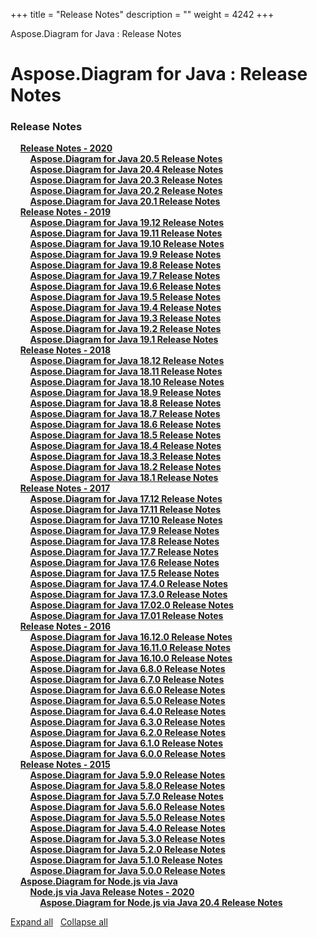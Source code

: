 +++
title = "Release Notes" 
description = "" 
weight = 4242 
+++

Aspose.Diagram for Java : Release Notes  

# Aspose.Diagram for Java : Release Notes


### Release Notes

&nbsp;&nbsp;&nbsp;&nbsp;[**Release Notes - 2020**](https://docs2.aspose.com/diagram/java/releasenotes/releasenotes-2020/)    
&nbsp;&nbsp;&nbsp;&nbsp;&nbsp;&nbsp;&nbsp;&nbsp;[**Aspose.Diagram for Java 20.5 Release Notes**](https://docs2.aspose.com/diagram/java/releasenotes/releasenotes-2020/aspose.diagram+for+java+20.5+release+notes)    
&nbsp;&nbsp;&nbsp;&nbsp;&nbsp;&nbsp;&nbsp;&nbsp;[**Aspose.Diagram for Java 20.4 Release Notes**](https://docs2.aspose.com/diagram/java/releasenotes/releasenotes-2020/aspose.diagram+for+java+20.4+release+notes)    
&nbsp;&nbsp;&nbsp;&nbsp;&nbsp;&nbsp;&nbsp;&nbsp;[**Aspose.Diagram for Java 20.3 Release Notes**](https://docs2.aspose.com/diagram/java/releasenotes/releasenotes-2020/aspose.diagram+for+java+20.3+release+notes)    
&nbsp;&nbsp;&nbsp;&nbsp;&nbsp;&nbsp;&nbsp;&nbsp;[**Aspose.Diagram for Java 20.2 Release Notes**](https://docs2.aspose.com/diagram/java/releasenotes/releasenotes-2020/aspose.diagram+for+java+20.2+release+notes)    
&nbsp;&nbsp;&nbsp;&nbsp;&nbsp;&nbsp;&nbsp;&nbsp;[**Aspose.Diagram for Java 20.1 Release Notes**](https://docs2.aspose.com/diagram/java/releasenotes/releasenotes-2020/aspose.diagram+for+java+20.1+release+notes)    
&nbsp;&nbsp;&nbsp;&nbsp;[**Release Notes - 2019**](https://docs2.aspose.com/diagram/java/releasenotes/releasenotes-2019/)    
&nbsp;&nbsp;&nbsp;&nbsp;&nbsp;&nbsp;&nbsp;&nbsp;[**Aspose.Diagram for Java 19.12 Release Notes**](https://docs2.aspose.com/diagram/java/releasenotes/releasenotes-2019/aspose.diagram+for+java+19.12+release+notes)    
&nbsp;&nbsp;&nbsp;&nbsp;&nbsp;&nbsp;&nbsp;&nbsp;[**Aspose.Diagram for Java 19.11 Release Notes**](https://docs2.aspose.com/diagram/java/releasenotes/releasenotes-2019/aspose.diagram+for+java+19.11+release+notes)    
&nbsp;&nbsp;&nbsp;&nbsp;&nbsp;&nbsp;&nbsp;&nbsp;[**Aspose.Diagram for Java 19.10 Release Notes**](https://docs2.aspose.com/diagram/java/releasenotes/releasenotes-2019/aspose.diagram+for+java+19.10+release+notes)    
&nbsp;&nbsp;&nbsp;&nbsp;&nbsp;&nbsp;&nbsp;&nbsp;[**Aspose.Diagram for Java 19.9 Release Notes**](https://docs2.aspose.com/diagram/java/releasenotes/releasenotes-2019/aspose.diagram+for+java+19.9+release+notes)    
&nbsp;&nbsp;&nbsp;&nbsp;&nbsp;&nbsp;&nbsp;&nbsp;[**Aspose.Diagram for Java 19.8 Release Notes**](https://docs2.aspose.com/diagram/java/releasenotes/releasenotes-2019/aspose.diagram+for+java+19.8+release+notes)    
&nbsp;&nbsp;&nbsp;&nbsp;&nbsp;&nbsp;&nbsp;&nbsp;[**Aspose.Diagram for Java 19.7 Release Notes**](https://docs2.aspose.com/diagram/java/releasenotes/releasenotes-2019/aspose.diagram+for+java+19.7+release+notes)    
&nbsp;&nbsp;&nbsp;&nbsp;&nbsp;&nbsp;&nbsp;&nbsp;[**Aspose.Diagram for Java 19.6 Release Notes**](https://docs2.aspose.com/diagram/java/releasenotes/releasenotes-2019/aspose.diagram+for+java+19.6+release+notes)    
&nbsp;&nbsp;&nbsp;&nbsp;&nbsp;&nbsp;&nbsp;&nbsp;[**Aspose.Diagram for Java 19.5 Release Notes**](https://docs2.aspose.com/diagram/java/releasenotes/releasenotes-2019/aspose.diagram+for+java+19.5+release+notes)    
&nbsp;&nbsp;&nbsp;&nbsp;&nbsp;&nbsp;&nbsp;&nbsp;[**Aspose.Diagram for Java 19.4 Release Notes**](https://docs2.aspose.com/diagram/java/releasenotes/releasenotes-2019/aspose.diagram+for+java+19.4+release+notes)    
&nbsp;&nbsp;&nbsp;&nbsp;&nbsp;&nbsp;&nbsp;&nbsp;[**Aspose.Diagram for Java 19.3 Release Notes**](https://docs2.aspose.com/diagram/java/releasenotes/releasenotes-2019/aspose.diagram+for+java+19.3+release+notes)    
&nbsp;&nbsp;&nbsp;&nbsp;&nbsp;&nbsp;&nbsp;&nbsp;[**Aspose.Diagram for Java 19.2 Release Notes**](https://docs2.aspose.com/diagram/java/releasenotes/releasenotes-2019/aspose.diagram+for+java+19.2+release+notes)    
&nbsp;&nbsp;&nbsp;&nbsp;&nbsp;&nbsp;&nbsp;&nbsp;[**Aspose.Diagram for Java 19.1 Release Notes**](https://docs2.aspose.com/diagram/java/releasenotes/releasenotes-2019/aspose.diagram+for+java+19.1+release+notes)    
&nbsp;&nbsp;&nbsp;&nbsp;[**Release Notes - 2018**](https://docs2.aspose.com/diagram/java/releasenotes/releasenotes-2018/)    
&nbsp;&nbsp;&nbsp;&nbsp;&nbsp;&nbsp;&nbsp;&nbsp;[**Aspose.Diagram for Java 18.12 Release Notes**](https://docs2.aspose.com/diagram/java/releasenotes/releasenotes-2018/aspose.diagram+for+java+18.12+release+notes)    
&nbsp;&nbsp;&nbsp;&nbsp;&nbsp;&nbsp;&nbsp;&nbsp;[**Aspose.Diagram for Java 18.11 Release Notes**](https://docs2.aspose.com/diagram/java/releasenotes/releasenotes-2018/aspose.diagram+for+java+18.11+release+notes)    
&nbsp;&nbsp;&nbsp;&nbsp;&nbsp;&nbsp;&nbsp;&nbsp;[**Aspose.Diagram for Java 18.10 Release Notes**](https://docs2.aspose.com/diagram/java/releasenotes/releasenotes-2018/aspose.diagram+for+java+18.10+release+notes)    
&nbsp;&nbsp;&nbsp;&nbsp;&nbsp;&nbsp;&nbsp;&nbsp;[**Aspose.Diagram for Java 18.9 Release Notes**](https://docs2.aspose.com/diagram/java/releasenotes/releasenotes-2018/aspose.diagram+for+java+18.9+release+notes)    
&nbsp;&nbsp;&nbsp;&nbsp;&nbsp;&nbsp;&nbsp;&nbsp;[**Aspose.Diagram for Java 18.8 Release Notes**](https://docs2.aspose.com/diagram/java/releasenotes/releasenotes-2018/aspose.diagram+for+java+18.8+release+notes)    
&nbsp;&nbsp;&nbsp;&nbsp;&nbsp;&nbsp;&nbsp;&nbsp;[**Aspose.Diagram for Java 18.7 Release Notes**](https://docs2.aspose.com/diagram/java/releasenotes/releasenotes-2018/aspose.diagram+for+java+18.7+release+notes)    
&nbsp;&nbsp;&nbsp;&nbsp;&nbsp;&nbsp;&nbsp;&nbsp;[**Aspose.Diagram for Java 18.6 Release Notes**](https://docs2.aspose.com/diagram/java/releasenotes/releasenotes-2018/aspose.diagram+for+java+18.6+release+notes)    
&nbsp;&nbsp;&nbsp;&nbsp;&nbsp;&nbsp;&nbsp;&nbsp;[**Aspose.Diagram for Java 18.5 Release Notes**](https://docs2.aspose.com/diagram/java/releasenotes/releasenotes-2018/aspose.diagram+for+java+18.5+release+notes)    
&nbsp;&nbsp;&nbsp;&nbsp;&nbsp;&nbsp;&nbsp;&nbsp;[**Aspose.Diagram for Java 18.4 Release Notes**](https://docs2.aspose.com/diagram/java/releasenotes/releasenotes-2018/aspose.diagram+for+java+18.4+release+notes)    
&nbsp;&nbsp;&nbsp;&nbsp;&nbsp;&nbsp;&nbsp;&nbsp;[**Aspose.Diagram for Java 18.3 Release Notes**](https://docs2.aspose.com/diagram/java/releasenotes/releasenotes-2018/aspose.diagram+for+java+18.3+release+notes)    
&nbsp;&nbsp;&nbsp;&nbsp;&nbsp;&nbsp;&nbsp;&nbsp;[**Aspose.Diagram for Java 18.2 Release Notes**](https://docs2.aspose.com/diagram/java/releasenotes/releasenotes-2018/aspose.diagram+for+java+18.2+release+notes)    
&nbsp;&nbsp;&nbsp;&nbsp;&nbsp;&nbsp;&nbsp;&nbsp;[**Aspose.Diagram for Java 18.1 Release Notes**](https://docs2.aspose.com/diagram/java/releasenotes/releasenotes-2018/aspose.diagram+for+java+18.1+release+notes)    
&nbsp;&nbsp;&nbsp;&nbsp;[**Release Notes - 2017**](https://docs2.aspose.com/diagram/java/releasenotes/releasenotes-2017/)    
&nbsp;&nbsp;&nbsp;&nbsp;&nbsp;&nbsp;&nbsp;&nbsp;[**Aspose.Diagram for Java 17.12 Release Notes**](https://docs2.aspose.com/diagram/java/releasenotes/releasenotes-2017/aspose.diagram+for+java+17.12+release+notes)    
&nbsp;&nbsp;&nbsp;&nbsp;&nbsp;&nbsp;&nbsp;&nbsp;[**Aspose.Diagram for Java 17.11 Release Notes**](https://docs2.aspose.com/diagram/java/releasenotes/releasenotes-2017/aspose.diagram+for+java+17.11+release+notes)    
&nbsp;&nbsp;&nbsp;&nbsp;&nbsp;&nbsp;&nbsp;&nbsp;[**Aspose.Diagram for Java 17.10 Release Notes**](https://docs2.aspose.com/diagram/java/releasenotes/releasenotes-2017/aspose.diagram+for+java+17.10+release+notes)    
&nbsp;&nbsp;&nbsp;&nbsp;&nbsp;&nbsp;&nbsp;&nbsp;[**Aspose.Diagram for Java 17.9 Release Notes**](https://docs2.aspose.com/diagram/java/releasenotes/releasenotes-2017/aspose.diagram+for+java+17.9+release+notes)    
&nbsp;&nbsp;&nbsp;&nbsp;&nbsp;&nbsp;&nbsp;&nbsp;[**Aspose.Diagram for Java 17.8 Release Notes**](https://docs2.aspose.com/diagram/java/releasenotes/releasenotes-2017/aspose.diagram+for+java+17.8+release+notes)    
&nbsp;&nbsp;&nbsp;&nbsp;&nbsp;&nbsp;&nbsp;&nbsp;[**Aspose.Diagram for Java 17.7 Release Notes**](https://docs2.aspose.com/diagram/java/releasenotes/releasenotes-2017/aspose.diagram+for+java+17.7+release+notes)    
&nbsp;&nbsp;&nbsp;&nbsp;&nbsp;&nbsp;&nbsp;&nbsp;[**Aspose.Diagram for Java 17.6 Release Notes**](https://docs2.aspose.com/diagram/java/releasenotes/releasenotes-2017/aspose.diagram+for+java+17.6+release+notes)    
&nbsp;&nbsp;&nbsp;&nbsp;&nbsp;&nbsp;&nbsp;&nbsp;[**Aspose.Diagram for Java 17.5 Release Notes**](https://docs2.aspose.com/diagram/java/releasenotes/releasenotes-2017/aspose.diagram+for+java+17.5+release+notes)    
&nbsp;&nbsp;&nbsp;&nbsp;&nbsp;&nbsp;&nbsp;&nbsp;[**Aspose.Diagram for Java 17.4.0 Release Notes**](https://docs2.aspose.com/diagram/java/releasenotes/releasenotes-2017/aspose.diagram+for+java+17.4.0+release+notes)    
&nbsp;&nbsp;&nbsp;&nbsp;&nbsp;&nbsp;&nbsp;&nbsp;[**Aspose.Diagram for Java 17.3.0 Release Notes**](https://docs2.aspose.com/diagram/java/releasenotes/releasenotes-2017/aspose.diagram+for+java+17.3.0+release+notes)    
&nbsp;&nbsp;&nbsp;&nbsp;&nbsp;&nbsp;&nbsp;&nbsp;[**Aspose.Diagram for Java 17.02.0 Release Notes**](https://docs2.aspose.com/diagram/java/releasenotes/releasenotes-2017/aspose.diagram+for+java+17.02.0+release+notes)    
&nbsp;&nbsp;&nbsp;&nbsp;&nbsp;&nbsp;&nbsp;&nbsp;[**Aspose.Diagram for Java 17.01 Release Notes**](https://docs2.aspose.com/diagram/java/releasenotes/releasenotes-2017/aspose.diagram+for+java+17.01+release+notes)    
&nbsp;&nbsp;&nbsp;&nbsp;[**Release Notes - 2016**](https://docs2.aspose.com/diagram/java/releasenotes/releasenotes-2016/)    
&nbsp;&nbsp;&nbsp;&nbsp;&nbsp;&nbsp;&nbsp;&nbsp;[**Aspose.Diagram for Java 16.12.0 Release Notes**](https://docs2.aspose.com/diagram/java/releasenotes/releasenotes-2016/aspose.diagram+for+java+16.12.0+release+notes)    
&nbsp;&nbsp;&nbsp;&nbsp;&nbsp;&nbsp;&nbsp;&nbsp;[**Aspose.Diagram for Java 16.11.0 Release Notes**](https://docs2.aspose.com/diagram/java/releasenotes/releasenotes-2016/aspose.diagram+for+java+16.11.0+release+notes)    
&nbsp;&nbsp;&nbsp;&nbsp;&nbsp;&nbsp;&nbsp;&nbsp;[**Aspose.Diagram for Java 16.10.0 Release Notes**](https://docs2.aspose.com/diagram/java/releasenotes/releasenotes-2016/aspose.diagram+for+java+16.10.0+release+notes)    
&nbsp;&nbsp;&nbsp;&nbsp;&nbsp;&nbsp;&nbsp;&nbsp;[**Aspose.Diagram for Java 6.8.0 Release Notes**](https://docs2.aspose.com/diagram/java/releasenotes/releasenotes-2016/aspose.diagram+for+java+6.8.0+release+notes)    
&nbsp;&nbsp;&nbsp;&nbsp;&nbsp;&nbsp;&nbsp;&nbsp;[**Aspose.Diagram for Java 6.7.0 Release Notes**](https://docs2.aspose.com/diagram/java/releasenotes/releasenotes-2016/aspose.diagram+for+java+6.7.0+release+notes)    
&nbsp;&nbsp;&nbsp;&nbsp;&nbsp;&nbsp;&nbsp;&nbsp;[**Aspose.Diagram for Java 6.6.0 Release Notes**](https://docs2.aspose.com/diagram/java/releasenotes/releasenotes-2016/aspose.diagram+for+java+6.6.0+release+notes)    
&nbsp;&nbsp;&nbsp;&nbsp;&nbsp;&nbsp;&nbsp;&nbsp;[**Aspose.Diagram for Java 6.5.0 Release Notes**](https://docs2.aspose.com/diagram/java/releasenotes/releasenotes-2016/aspose.diagram+for+java+6.5.0+release+notes)    
&nbsp;&nbsp;&nbsp;&nbsp;&nbsp;&nbsp;&nbsp;&nbsp;[**Aspose.Diagram for Java 6.4.0 Release Notes**](https://docs2.aspose.com/diagram/java/releasenotes/releasenotes-2016/aspose.diagram+for+java+6.4.0+release+notes)    
&nbsp;&nbsp;&nbsp;&nbsp;&nbsp;&nbsp;&nbsp;&nbsp;[**Aspose.Diagram for Java 6.3.0 Release Notes**](https://docs2.aspose.com/diagram/java/releasenotes/releasenotes-2016/aspose.diagram+for+java+6.3.0+release+notes)    
&nbsp;&nbsp;&nbsp;&nbsp;&nbsp;&nbsp;&nbsp;&nbsp;[**Aspose.Diagram for Java 6.2.0 Release Notes**](https://docs2.aspose.com/diagram/java/releasenotes/releasenotes-2016/aspose.diagram+for+java+6.2.0+release+notes)    
&nbsp;&nbsp;&nbsp;&nbsp;&nbsp;&nbsp;&nbsp;&nbsp;[**Aspose.Diagram for Java 6.1.0 Release Notes**](https://docs2.aspose.com/diagram/java/releasenotes/releasenotes-2016/aspose.diagram+for+java+6.1.0+release+notes)    
&nbsp;&nbsp;&nbsp;&nbsp;&nbsp;&nbsp;&nbsp;&nbsp;[**Aspose.Diagram for Java 6.0.0 Release Notes**](https://docs2.aspose.com/diagram/java/releasenotes/releasenotes-2016/aspose.diagram+for+java+6.0.0+release+notes)    
&nbsp;&nbsp;&nbsp;&nbsp;[**Release Notes - 2015**](https://docs2.aspose.com/diagram/java/releasenotes/releasenotes-2015/)    
&nbsp;&nbsp;&nbsp;&nbsp;&nbsp;&nbsp;&nbsp;&nbsp;[**Aspose.Diagram for Java 5.9.0 Release Notes**](https://docs2.aspose.com/diagram/java/releasenotes/releasenotes-2015/aspose.diagram+for+java+5.9.0+release+notes)    
&nbsp;&nbsp;&nbsp;&nbsp;&nbsp;&nbsp;&nbsp;&nbsp;[**Aspose.Diagram for Java 5.8.0 Release Notes**](https://docs2.aspose.com/diagram/java/releasenotes/releasenotes-2015/aspose.diagram+for+java+5.8.0+release+notes)    
&nbsp;&nbsp;&nbsp;&nbsp;&nbsp;&nbsp;&nbsp;&nbsp;[**Aspose.Diagram for Java 5.7.0 Release Notes**](https://docs2.aspose.com/diagram/java/releasenotes/releasenotes-2015/aspose.diagram+for+java+5.7.0+release+notes)    
&nbsp;&nbsp;&nbsp;&nbsp;&nbsp;&nbsp;&nbsp;&nbsp;[**Aspose.Diagram for Java 5.6.0 Release Notes**](https://docs2.aspose.com/diagram/java/releasenotes/releasenotes-2015/aspose.diagram+for+java+5.6.0+release+notes)    
&nbsp;&nbsp;&nbsp;&nbsp;&nbsp;&nbsp;&nbsp;&nbsp;[**Aspose.Diagram for Java 5.5.0 Release Notes**](https://docs2.aspose.com/diagram/java/releasenotes/releasenotes-2015/aspose.diagram+for+java+5.5.0+release+notes)    
&nbsp;&nbsp;&nbsp;&nbsp;&nbsp;&nbsp;&nbsp;&nbsp;[**Aspose.Diagram for Java 5.4.0 Release Notes**](https://docs2.aspose.com/diagram/java/releasenotes/releasenotes-2015/aspose.diagram+for+java+5.4.0+release+notes)    
&nbsp;&nbsp;&nbsp;&nbsp;&nbsp;&nbsp;&nbsp;&nbsp;[**Aspose.Diagram for Java 5.3.0 Release Notes**](https://docs2.aspose.com/diagram/java/releasenotes/releasenotes-2015/aspose.diagram+for+java+5.3.0+release+notes)    
&nbsp;&nbsp;&nbsp;&nbsp;&nbsp;&nbsp;&nbsp;&nbsp;[**Aspose.Diagram for Java 5.2.0 Release Notes**](https://docs2.aspose.com/diagram/java/releasenotes/releasenotes-2015/aspose.diagram+for+java+5.2.0+release+notes)    
&nbsp;&nbsp;&nbsp;&nbsp;&nbsp;&nbsp;&nbsp;&nbsp;[**Aspose.Diagram for Java 5.1.0 Release Notes**](https://docs2.aspose.com/diagram/java/releasenotes/releasenotes-2015/aspose.diagram+for+java+5.1.0+release+notes)    
&nbsp;&nbsp;&nbsp;&nbsp;&nbsp;&nbsp;&nbsp;&nbsp;[**Aspose.Diagram for Java 5.0.0 Release Notes**](https://docs2.aspose.com/diagram/java/releasenotes/releasenotes-2015/aspose.diagram+for+java+5.0.0+release+notes)    
&nbsp;&nbsp;&nbsp;&nbsp;[**Aspose.Diagram for Node.js via Java**](https://docs2.aspose.com/diagram/java/releasenotes/asposediagramfornodejsviajava/)    
&nbsp;&nbsp;&nbsp;&nbsp;&nbsp;&nbsp;&nbsp;&nbsp;[**Node.js via Java Release Notes - 2020**](https://docs2.aspose.com/diagram/java/releasenotes/asposediagramfornodejsviajava/nodejsviajavareleasenotes-2020/)    
&nbsp;&nbsp;&nbsp;&nbsp;&nbsp;&nbsp;&nbsp;&nbsp;&nbsp;&nbsp;&nbsp;&nbsp;[**Aspose.Diagram for Node.js via Java 20.4 Release Notes**](https://docs2.aspose.com/diagram/java/releasenotes/asposediagramfornodejsviajava/nodejsviajavareleasenotes-2020/aspose.diagram+for+node.js+via+java+20.4+release+notes)    

[Expand all](#)   [Collapse all](#)

           


